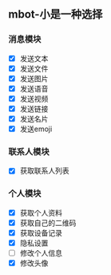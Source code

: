 ## mbot-小是一种选择


### 消息模块
- [x] 发送文本
- [x] 发送文件
- [x] 发送图片
- [x] 发送语音
- [x] 发送视频
- [x] 发送链接
- [x] 发送名片
- [x] 发送emoji

### 联系人模块
- [x] 获取联系人列表

### 个人模块
- [x] 获取个人资料
- [x] 获取自己的二维码
- [x] 获取设备记录
- [x] 隐私设置
- [ ] 修改个人信息
- [x] 修改头像